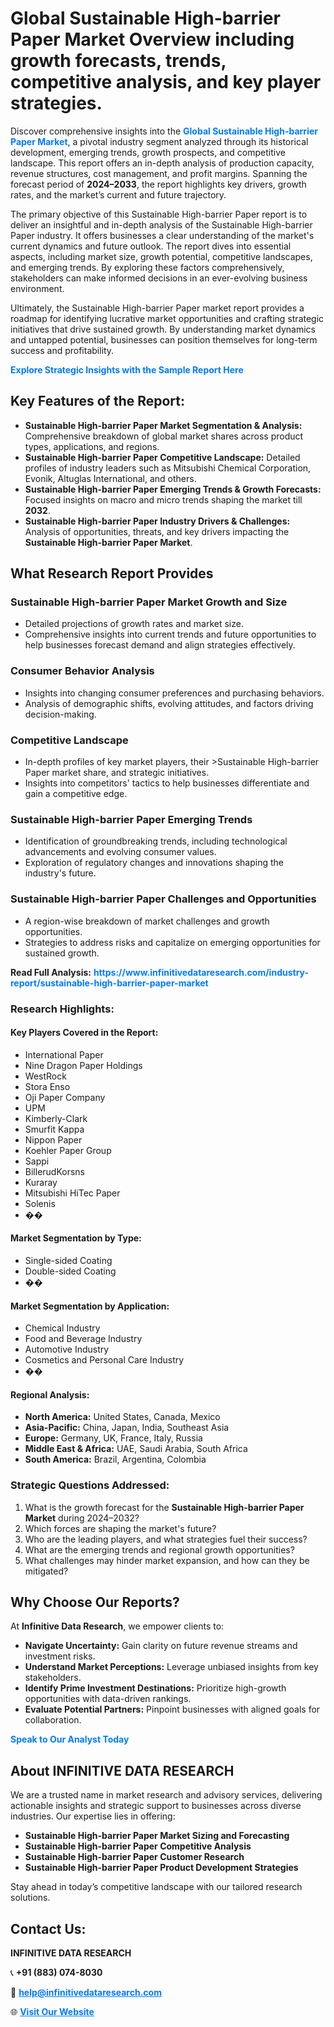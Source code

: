 <h1>Global Sustainable High-barrier Paper Market Overview including growth forecasts, trends, competitive analysis, and key player strategies.</h1>
<p>
Discover comprehensive insights into the 
<a href="https://www.infinitivedataresearch.com/industry-report/sustainable-high-barrier-paper-market" rel="dofollow" style="color: #007BFF; text-decoration: none;"><strong>Global Sustainable High-barrier Paper Market</strong></a>, a pivotal industry segment analyzed through its historical development, emerging trends, growth prospects, and competitive landscape. This report offers an in-depth analysis of production capacity, revenue structures, cost management, and profit margins. Spanning the forecast period of <strong>2024–2033</strong>, the report highlights key drivers, growth rates, and the market’s current and future trajectory.
</p>
<p>
The primary objective of this Sustainable High-barrier Paper report is to deliver an insightful and in-depth analysis of the Sustainable High-barrier Paper industry. It offers businesses a clear understanding of the market's current dynamics and future outlook. The report dives into essential aspects, including market size, growth potential, competitive landscapes, and emerging trends. By exploring these factors comprehensively, stakeholders can make informed decisions in an ever-evolving business environment.
</p>
<p>
Ultimately, the Sustainable High-barrier Paper market report provides a roadmap for identifying lucrative market opportunities and crafting strategic initiatives that drive sustained growth. By understanding market dynamics and untapped potential, businesses can position themselves for long-term success and profitability.
</p>
<p>
<a href="https://www.infinitivedataresearch.com/request-sample/reportId=108312" style="color: #007BFF; text-decoration: none;"><strong>Explore Strategic Insights with the Sample Report Here</strong></a>
</p>

<h2>Key Features of the Report:</h2>
<ul>
<li><strong>Sustainable High-barrier Paper Market Segmentation & Analysis:</strong> Comprehensive breakdown of global market shares across product types, applications, and regions.</li>
<li><strong>Sustainable High-barrier Paper Competitive Landscape:</strong> Detailed profiles of industry leaders such as Mitsubishi Chemical Corporation, Evonik, Altuglas International, and others.</li>
<li><strong>Sustainable High-barrier Paper Emerging Trends & Growth Forecasts:</strong> Focused insights on macro and micro trends shaping the market till <strong>2032</strong>.</li>
<li><strong>Sustainable High-barrier Paper Industry Drivers & Challenges:</strong> Analysis of opportunities, threats, and key drivers impacting the <strong>Sustainable High-barrier Paper Market</strong>.</li>
</ul>

<h2>What Research Report Provides</h2>
<h3>Sustainable High-barrier Paper Market Growth and Size</h3>
<ul>
<li>Detailed projections of growth rates and market size.</li>
<li>Comprehensive insights into current trends and future opportunities to help businesses forecast demand and align strategies effectively.</li>
</ul>

<h3>Consumer Behavior Analysis</h3>
<ul>
<li>Insights into changing consumer preferences and purchasing behaviors.</li>
<li>Analysis of demographic shifts, evolving attitudes, and factors driving decision-making.</li>
</ul>

<h3>Competitive Landscape</h3>
<ul>
<li>In-depth profiles of key market players, their >Sustainable High-barrier Paper market share, and strategic initiatives.</li>
<li>Insights into competitors' tactics to help businesses differentiate and gain a competitive edge.</li>
</ul>

<h3>Sustainable High-barrier Paper Emerging Trends</h3>
<ul>
<li>Identification of groundbreaking trends, including technological advancements and evolving consumer values.</li>
<li>Exploration of regulatory changes and innovations shaping the industry's future.</li>
</ul>

<h3>Sustainable High-barrier Paper Challenges and Opportunities</h3>
<ul>
<li>A region-wise breakdown of market challenges and growth opportunities.</li>
<li>Strategies to address risks and capitalize on emerging opportunities for sustained growth.</li>
</ul>
<p><strong>Read Full Analysis:</strong> <a href="https://www.infinitivedataresearch.com/industry-report/sustainable-high-barrier-paper-market" rel="dofollow" style="color: #007BFF; text-decoration: none;"><strong>https://www.infinitivedataresearch.com/industry-report/sustainable-high-barrier-paper-market</strong></a></p>
<h3>Research Highlights:</h3>
<h4>Key Players Covered in the Report:</h4>
<ul><li>International Paper</li><li>Nine Dragon Paper Holdings</li><li>WestRock</li><li>Stora Enso</li><li>Oji Paper Company</li><li>UPM</li><li>Kimberly-Clark</li><li>Smurfit Kappa</li><li>Nippon Paper</li><li>Koehler Paper Group</li><li>Sappi</li><li>BillerudKorsns</li><li>Kuraray</li><li>Mitsubishi HiTec Paper</li><li>Solenis</li><li>��</li></ul>
<h4>Market Segmentation by Type:</h4>
<ul><li>Single-sided Coating</li><li>Double-sided Coating</li><li>��</li></ul>
<h4>Market Segmentation by Application:</h4>
<ul><li>Chemical Industry</li><li>Food and Beverage Industry</li><li>Automotive Industry</li><li>Cosmetics and Personal Care Industry</li><li>��</li></ul>

<h4>Regional Analysis:</h4>
<ul>
<li><strong>North America:</strong> United States, Canada, Mexico</li>
<li><strong>Asia-Pacific:</strong> China, Japan, India, Southeast Asia</li>
<li><strong>Europe:</strong> Germany, UK, France, Italy, Russia</li>
<li><strong>Middle East & Africa:</strong> UAE, Saudi Arabia, South Africa</li>
<li><strong>South America:</strong> Brazil, Argentina, Colombia</li>
</ul>

<h3>Strategic Questions Addressed:</h3>
<ol>
<li>What is the growth forecast for the <strong>Sustainable High-barrier Paper Market</strong> during 2024–2032?</li>
<li>Which forces are shaping the market's future?</li>
<li>Who are the leading players, and what strategies fuel their success?</li>
<li>What are the emerging trends and regional growth opportunities?</li>
<li>What challenges may hinder market expansion, and how can they be mitigated?</li>
</ol>

<h2>Why Choose Our Reports?</h2>
<p>At <strong>Infinitive Data Research</strong>, we empower clients to:</p>
<ul>
<li><strong>Navigate Uncertainty:</strong> Gain clarity on future revenue streams and investment risks.</li>
<li><strong>Understand Market Perceptions:</strong> Leverage unbiased insights from key stakeholders.</li>
<li><strong>Identify Prime Investment Destinations:</strong> Prioritize high-growth opportunities with data-driven rankings.</li>
<li><strong>Evaluate Potential Partners:</strong> Pinpoint businesses with aligned goals for collaboration.</li>
</ul>
<p><a href="https://www.infinitivedataresearch.com/industry-report/sustainable-high-barrier-paper-market" rel="dofollow" style="color: #007BFF; text-decoration: none;"><strong>Speak to Our Analyst Today</strong></a></p>

<h2>About INFINITIVE DATA RESEARCH</h2>
<p>We are a trusted name in market research and advisory services, delivering actionable insights and strategic support to businesses across diverse industries. Our expertise lies in offering:</p>
<ul>
<li><strong>Sustainable High-barrier Paper Market Sizing and Forecasting</strong></li>
<li><strong>Sustainable High-barrier Paper Competitive Analysis</strong></li>
<li><strong>Sustainable High-barrier Paper Customer Research</strong></li>
<li><strong>Sustainable High-barrier Paper Product Development Strategies</strong></li>
</ul>
<p>Stay ahead in today’s competitive landscape with our tailored research solutions.</p>

<h2>Contact Us:</h2>
<p><strong>INFINITIVE DATA RESEARCH</strong></p>
<p>📞 <strong>+91 (883) 074-8030</strong></p>
<p>📧 <strong><a href="mailto:help@infinitivedataresearch.com" style="color: #007BFF;">help@infinitivedataresearch.com</a></strong></p>
<p>🌐 <strong><a href="https://www.infinitivedataresearch.com" rel="dofollow" style="color: #007BFF;">Visit Our Website</a></strong></p>